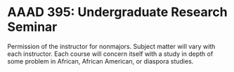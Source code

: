# AAAD 395: Undergraduate Research Seminar

Permission of the instructor for nonmajors. Subject matter will vary with each instructor. Each course will concern itself with a study in depth of some problem in African, African American, or diaspora studies.